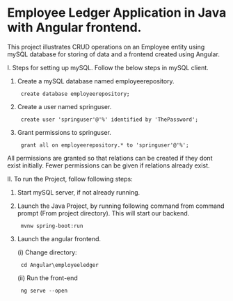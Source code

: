 # Employee Ledger Application in Java with Angular frontend.

This project illustrates CRUD operations on an Employee entity using mySQL database for storing of data and a frontend created using Angular.

I. Steps for setting up mySQL. Follow the below steps in mySQL client.
1. Create a mySQL database named employeerepository.

        create database employeerepository;

2. Create a user named springuser.

        create user 'springuser'@'%' identified by 'ThePassword';

3. Grant permissions to springuser. 

        grant all on employeerepository.* to 'springuser'@'%';

All permissions are granted so that relations can be created if they dont exist initially. Fewer permissions can be given if relations already exist.

II. To run the Project, follow following steps:
1. Start mySQL server, if not already running.

2. Launch the Java Project, by running following command from command prompt (From project directory). This will start our backend.

        mvnw spring-boot:run
        
3. Launch the angular frontend.

   (i) Change directory:
        
        cd Angular\employeeledger
        
   (ii) Run the front-end
   
        ng serve --open
